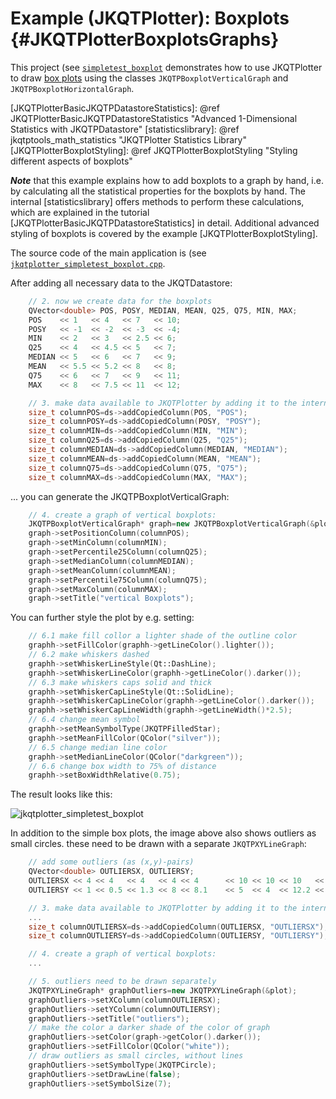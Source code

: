 # Example (JKQTPlotter): Boxplots {#JKQTPlotterBoxplotsGraphs}

This project (see [`simpletest_boxplot`](https://github.com/jkriege2/JKQtPlotter/tree/master/examples/simpletest_boxplot) demonstrates how to use JKQTPlotter to draw <a href="https://en.wikipedia.org/wiki/Box_plot">box plots</a> using the classes `JKQTPBoxplotVerticalGraph` and `JKQTPBoxplotHorizontalGraph`.

[JKQTPlotterBasicJKQTPDatastoreStatistics]: @ref JKQTPlotterBasicJKQTPDatastoreStatistics "Advanced 1-Dimensional Statistics with JKQTPDatastore"
[statisticslibrary]: @ref jkqtptools_math_statistics "JKQTPlotter Statistics Library"
[JKQTPlotterBoxplotStyling]: @ref JKQTPlotterBoxplotStyling "Styling different aspects of boxplots"

***Note*** that this example explains how to add boxplots to a graph by hand, i.e. by calculating all the statistical properties for the boxplots by hand. The internal [statisticslibrary] offers methods to perform these calculations, which are explained in the tutorial [JKQTPlotterBasicJKQTPDatastoreStatistics] in detail. Additional advanced styling of boxplots is covered by the example [JKQTPlotterBoxplotStyling].

The source code of the main application is (see [`jkqtplotter_simpletest_boxplot.cpp`](jkqtplotter_simpletest_boxplot.cpp).

After adding all necessary data to the JKQTDatastore:
```.cpp
    // 2. now we create data for the boxplots
    QVector<double> POS, POSY, MEDIAN, MEAN, Q25, Q75, MIN, MAX;
    POS    << 1   << 4   << 7   << 10;
    POSY   << -1  << -2  << -3  << -4;
    MIN    << 2   << 3   << 2.5 << 6;
    Q25    << 4   << 4.5 << 5   << 7;
    MEDIAN << 5   << 6   << 7   << 9;
    MEAN   << 5.5 << 5.2 << 8   << 8;
    Q75    << 6   << 7   << 9   << 11;
    MAX    << 8   << 7.5 << 11  << 12;

    // 3. make data available to JKQTPlotter by adding it to the internal datastore.
    size_t columnPOS=ds->addCopiedColumn(POS, "POS");
    size_t columnPOSY=ds->addCopiedColumn(POSY, "POSY");
    size_t columnMIN=ds->addCopiedColumn(MIN, "MIN");
    size_t columnQ25=ds->addCopiedColumn(Q25, "Q25");
    size_t columnMEDIAN=ds->addCopiedColumn(MEDIAN, "MEDIAN");
    size_t columnMEAN=ds->addCopiedColumn(MEAN, "MEAN");
    size_t columnQ75=ds->addCopiedColumn(Q75, "Q75");
    size_t columnMAX=ds->addCopiedColumn(MAX, "MAX");
```

... you can generate the JKQTPBoxplotVerticalGraph:

```.cpp
    // 4. create a graph of vertical boxplots:
    JKQTPBoxplotVerticalGraph* graph=new JKQTPBoxplotVerticalGraph(&plot);
    graph->setPositionColumn(columnPOS);
    graph->setMinColumn(columnMIN);
    graph->setPercentile25Column(columnQ25);
    graph->setMedianColumn(columnMEDIAN);
    graph->setMeanColumn(columnMEAN);
    graph->setPercentile75Column(columnQ75);
    graph->setMaxColumn(columnMAX);
    graph->setTitle("vertical Boxplots");
```

You can further style the plot by e.g. setting:

```.cpp
    // 6.1 make fill collor a lighter shade of the outline color
    graphh->setFillColor(graphh->getLineColor().lighter());
    // 6.2 make whiskers dashed
    graphh->setWhiskerLineStyle(Qt::DashLine);
    graphh->setWhiskerLineColor(graphh->getLineColor().darker());
    // 6.3 make whiskers caps solid and thick
    graphh->setWhiskerCapLineStyle(Qt::SolidLine);
    graphh->setWhiskerCapLineColor(graphh->getLineColor().darker());
    graphh->setWhiskerCapLineWidth(graphh->getLineWidth()*2.5);
    // 6.4 change mean symbol
    graphh->setMeanSymbolType(JKQTPFilledStar);
    graphh->setMeanFillColor(QColor("silver"));
    // 6.5 change median line color
    graphh->setMedianLineColor(QColor("darkgreen"));
    // 6.6 change box width to 75% of distance
    graphh->setBoxWidthRelative(0.75);
```

The result looks like this:

![jkqtplotter_simpletest_boxplot](https://raw.githubusercontent.com/jkriege2/JKQtPlotter/master/screenshots/jkqtplotter_simpletest_boxplot.png)

In addition to the simple box plots, the image above also shows outliers as small circles. these need to be drawn with a separate `JKQTPXYLineGraph`:

```.cpp
    // add some outliers (as (x,y)-pairs)
    QVector<double> OUTLIERSX, OUTLIERSY;
    OUTLIERSX << 4 << 4   << 4   << 4 << 4      << 10 << 10 << 10   << 10 << 10   << 10   << 10;
    OUTLIERSY << 1 << 0.5 << 1.3 << 8 << 8.1    << 5  << 4  << 12.2 << 13 << 12.5 << 13.5 << 13.1;

    // 3. make data available to JKQTPlotter by adding it to the internal datastore.
    ...
    size_t columnOUTLIERSX=ds->addCopiedColumn(OUTLIERSX, "OUTLIERSX");
    size_t columnOUTLIERSY=ds->addCopiedColumn(OUTLIERSY, "OUTLIERSY");

    // 4. create a graph of vertical boxplots:
    ...

    // 5. outliers need to be drawn separately
    JKQTPXYLineGraph* graphOutliers=new JKQTPXYLineGraph(&plot);
    graphOutliers->setXColumn(columnOUTLIERSX);
    graphOutliers->setYColumn(columnOUTLIERSY);
    graphOutliers->setTitle("outliers");
    // make the color a darker shade of the color of graph
    graphOutliers->setColor(graph->getColor().darker());
    graphOutliers->setFillColor(QColor("white"));
    // draw outliers as small circles, without lines
    graphOutliers->setSymbolType(JKQTPCircle);
    graphOutliers->setDrawLine(false);
    graphOutliers->setSymbolSize(7);
```
